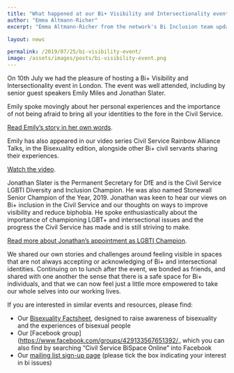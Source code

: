 ```yaml
---
title: "What happened at our Bi+ Visibility and Intersectionality event"
author: "Emma Altmann-Richer"
excerpt: "Emma Altmann-Richer from the network's Bi Inclusion team updates on our recent event."

layout: news

permalink: /2019/07/25/bi-visibility-event/
image: /assets/images/posts/bi-visibility-event.png
---
```


On 10th July we had the pleasure of hosting a Bi+ Visibility and Intersectionality event in London. The event was well attended, including by senior guest speakers Emily Miles and Jonathan Slater. 

Emily spoke movingly about her personal experiences and the importance of not being afraid to bring all your identities to the fore in the Civil Service. 

[Read Emily’s story in her own words](https://www.civilservice.lgbt/archives/2016/09/19/emily-miles-why-i-declare-my-diversity/). 

Emily has also appeared in our video series Civil Service Rainbow Alliance Talks, in the Bisexuality edition, alongside other Bi+ civil servants sharing their experiences. 

[Watch the video](https://www.civilservice.lgbt/archives/2016/09/19/watch-csra-talks-bisexuality/).  

Jonathan Slater is the Permanent Secretary for DfE and is the Civil Service LGBTI Diversity and Inclusion Champion. He was also named Stonewall Senior Champion of the Year, 2019. Jonathan was keen to hear our views on Bi+ inclusion in the Civil Service and our thoughts on ways to improve visibility and reduce biphobia. He spoke enthusiastically about the importance of championing LGBT+ and intersectional issues and the progress the Civil Service has made and is still striving to make. 

[Read more about Jonathan’s appointment as LGBTI Champion](https://www.civilservice.lgbt/2019/04/29/civil-service-diversity-and-inclusion-champion/).

We shared our own stories and challenges around feeling visible in spaces that are not always accepting or acknowledging of Bi+ and intersectional identities. Continuing on to lunch after the event, we bonded as friends, and shared with one another the sense that there is a safe space for Bi+ individuals, and that we can now feel just a little more empowered to take our whole selves into our working lives. 

If you are interested in similar events and resources, please find:

- Our [Bisexuality Factsheet](https://www.civilservice.lgbt/2019/05/22/introducing-new-bisexuality-fact-sheet/?fbclid=IwAR3uTXQNjbH79cgOP2h8XOVnoozgvO3TECeolCx9dHo6pxEqjZpjN0rbQO8), designed to raise awareness of bisexuality and the experiences of bisexual people
- Our [Facebook group](https://www.facebook.com/groups/429133567651392/_ which you can also find by searching “Civil Service BiSpace Online” into Facebook
- Our [mailing list sign-up page](https://www.civilservice.lgbt/join-us/) (please tick the box indicating your interest in bi issues) 


 
